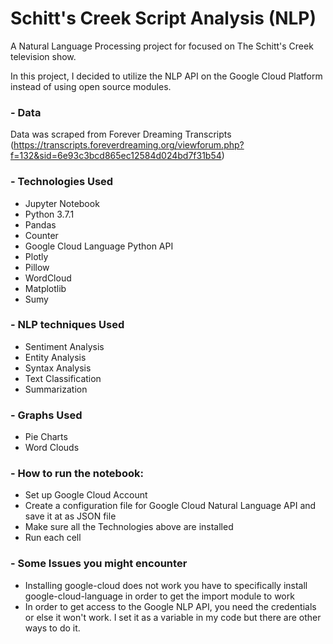 # Schitt's Creek Script Analysis (NLP)
A Natural Language Processing project for focused on The Schitt's Creek television show.

In this project, I decided to utilize the NLP API on the Google Cloud Platform instead of using open source modules.


### - Data
Data was scraped from Forever Dreaming Transcripts (https://transcripts.foreverdreaming.org/viewforum.php?f=132&sid=6e93c3bcd865ec12584d024bd7f31b54)


### - Technologies Used
- Jupyter Notebook
- Python 3.7.1
- Pandas
- Counter 
- Google Cloud Language Python API
- Plotly
- Pillow
- WordCloud
- Matplotlib 
- Sumy


### - NLP techniques Used
- Sentiment Analysis
- Entity Analysis
- Syntax Analysis
- Text Classification
- Summarization


### - Graphs Used
- Pie Charts
- Word Clouds

### - How to run the notebook:
- Set up Google Cloud Account
- Create a configuration file for Google Cloud Natural Language API and save it at as JSON file
- Make sure all the Technologies above are installed
- Run each cell

### - Some Issues you might encounter
- Installing google-cloud does not work you have to specifically install google-cloud-language in order to get the import module to work
- In order to get access to the Google NLP API, you need the credentials or else it won't work. I set it as a variable in my code but there are other ways to do it.


